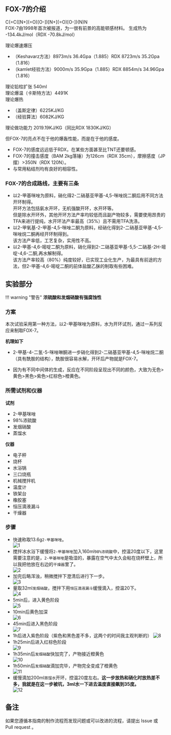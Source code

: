 ## FOX-7的介绍

<div class="smiles">C(=C([N+](=O)[O-])[N+](=O)[O-])(N)N</div>
FOX-7由1998年首次被报道，为一很有前景的高能顿感材料。  
生成热为 -134.4kJ/mol（RDX -70.8kJ/mol）

理论爆速爆压  

* （Keshavarz方法）8973m/s 36.4Gpa（1.885）RDX 8723m/s 35.2Gpa（1.816）  
* （kamlet经验方法）9000m/s 35.9Gpa（1.885）RDX 8854m/s 34.96Gpa（1.816）  

理论铅柱扩张 540ml  
理论爆温（卡斯特方法）4491K  
理论爆热

* （盖斯定律）6225KJ/KG  
* （经验算法）6082KJ/KG  

理论做功能力 2019.19KJ/KG（同比RDX 1830KJ/KG）

但FOX-7的亮点不在于他的爆轰性能，而是在于他的感度。  

* FOX-7的感度远远低于RDX，在某些方面甚至比TNT还要顿感。  
* FOX-7的撞击感度（BAM 2kg落锤）为126cm（RDX 35cm），摩擦感度（JP摆）>350N（RDX 120N）。  
* 与常用粘结剂均有良好的相容性。  

### FOX-7的合成路线，主要有三条

* 以2-甲基咪唑为原料，硝化得2-二硝基亚甲基-4,5-咪唑烷二酮后用不同方法开环制得。  
开环方法包括氨水开环，无机强酸开环，水开环等。  
但是除水开环外，其他开环方法产率均较低而且副产物较多，需要使用昂贵的TFA来进行提纯，水开环法产率最高（35%）且不需用TFA洗涤。  
* 以2-甲氧基-2-甲基-4,5-咪唑二酮为原料，经硝化得到2-二硝基亚甲基-4,5-咪唑烷二酮再经开环制得到。  
该方法产率低，工艺复杂，实用性不高。
* 以2-甲基-4,6-嘧啶二酮为原料，硝化得到2-二硝基亚甲基-5,5-二硝基-2H-嘧啶-4,6-二酮,再水解制得。  
该方法产率较高（80%）纯度较好，已实现工业化生产，为最具有前途的方法，但2-甲基-4,6-嘧啶二酮的前体盐酸乙脒的制取有些困难。

## 实验部分

!!! warning "警告"
    **浓硫酸和发烟硝酸有强腐蚀性**

### 方案

本次试验采用第一种方法，以2-甲基咪唑为原料，水为开环试剂，通过一系列反应来制取FOX-7。  

**机理如下**  

* 2-甲基-4-二氢-5-咪唑啉酮进一步硝化得到2-二硝基亚甲基-4,5-咪唑烷二酮（具有酰胺的结构），酰胺很容易水解，开环后产物就是FOX-7。

* 因为有不同中间体的生成，反应在不同阶段呈现出不同的颜色，大致为无色>黄色>黑色>紫色>红棕色>橙黄色。

### 所需试剂和仪器

**试剂** 

* 2-甲基咪唑
* 98%浓硫酸
* 发烟硝酸
* 蒸馏水

**仪器**

* 电子秤
* 烧杯
* 水浴锅
* 三口烧瓶
* 机械搅拌机
* 温度计
* 铁架台
* 橡胶塞
* 恒压滴液漏斗
* 干燥器

### 步骤

* 快速称取13.6g`2-甲基咪唑`。  
![1](1.png)  
* 搅拌冰水浴下缓慢将`2-甲基咪唑`加入160ml`98%浓硫酸`中，控温20度以下，这里需要注意的是，`2-甲基咪唑`是吸湿的，暴露在空气中太久会粘在烧杯壁上，所以我把他放在右边的`干燥器`里了。  
![2](2.png)  
* 加完后略浑浊，稍微搅拌下澄清后进行下一步。  
![3](3.png)  
* 量取32ml`发烟硝酸`，搅拌下用`恒压滴液漏斗`缓慢滴入，控温20下。  
![4](4.png)  
* 5min后，进入黄色阶段  
![5](5.png)  
* 10min后黄色加深  
![6](6.png)  
* 45min后进入黑色阶段  
![7](7.png)  
* 1h后进入紫色阶段（紫色和黑色差不多，这两个的时间我主观判断的） 
![8](8.png)  
* 1h25min后进入红棕色阶段  
![9](9.png)  
* 1h35min后`发烟硝酸`快加完了，产物接近橙黄色  
![10](10.png)  
* 1h50min后`发烟硝酸`滴加完毕，产物完全变成了橙黄色  
![11](11.png)  
* 缓慢滴加200ml`蒸馏水`开环，控温20度左右。**这一步放热和硝化时放热差不多，我就是在这一步被坑，3ml水一下进去温度直接飙到35度。**  
![12](12.png)  

## 备注

如果您遵循本指南的制作流程而发现问题或可以改进的流程，请提出 Issue 或 Pull request 。